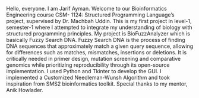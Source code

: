Hello, everyone. I am Jarif Ayman.
Welcome to our Bioinformatics Engineering course CSM- 1124: Structured Programming Language’s project, supervised by Dr. Machbah Uddin.
This is my first project in level-1, semester-1 where I attempted to integrate my understanding of biology with structured programming principles.
My project is BioFuzzAnalyzer which is basically Fuzzy Search DNA.
Fuzzy Search DNA is the process of finding DNA sequences that approximately match a given query sequence, allowing for differences such as matches, mismatches, insertions or deletions.
It is critically needed in primer design, mutation screening and comparative genomics while prioritizing reproducibility through its open-source implementation.
I used Python and Tkinter to develop the GUI.
I implemented a Customized Needleman-Wunsh Algorithm and took inspiration from SMS2 bioinformatics toolkit.
Special thanks to my mentor, Anik Howlader.
